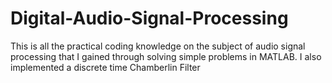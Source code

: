 # Digital-Audio-Signal-Processing

This is all the practical coding knowledge on the subject of audio signal processing that I gained through solving simple
problems in MATLAB.
I also implemented a discrete time Chamberlin Filter

